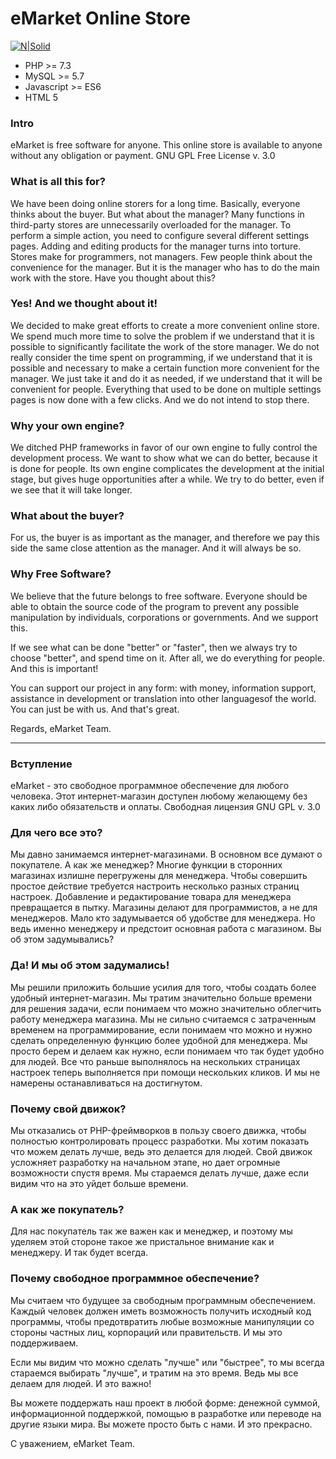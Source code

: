 # eMarket Online Store

[![N|Solid](https://github.com/musicman3/eMarket/blob/master/view/default/catalog/images/emarket.png)](https://github.com/musicman3/eMarket)

  - PHP >= 7.3
  - MySQL >= 5.7
  - Javascript >= ES6
  - HTML 5
  
### Intro  
eMarket is free software for anyone. This online store is available to anyone without any obligation or payment. GNU GPL Free License v. 3.0

### What is all this for?
We have been doing online storers for a long time. Basically, everyone thinks about the buyer. But what about the manager? Many functions in third-party stores are unnecessarily overloaded for the manager. To perform a simple action, you need to configure several different settings pages. Adding and editing products for the manager turns into torture. Stores make for programmers, not managers. Few people think about the convenience for the manager. But it is the manager who has to do the main work with the store. Have you thought about this?

### Yes! And we thought about it!
We decided to make great efforts to create a more convenient online store. We spend much more time to solve the problem if we understand that it is possible to significantly facilitate the work of the store manager. We do not really consider the time spent on programming, if we understand that it is possible and necessary to make a certain function more convenient for the manager. We just take it and do it as needed, if we understand that it will be convenient for people. Everything that used to be done on multiple settings pages is now done with a few clicks. And we do not intend to stop there.

### Why your own engine?
We ditched PHP frameworks in favor of our own engine to fully control the development process. We want to show what we can do better, because it is done for people. Its own engine complicates the development at the initial stage, but gives huge opportunities after a while. We try to do better, even if we see that it will take longer.

### What about the buyer?
For us, the buyer is as important as the manager, and therefore we pay this side the same close attention as the manager. And it will always be so.

### Why Free Software?
We believe that the future belongs to free software. Everyone should be able to obtain the source code of the program to prevent any possible manipulation by individuals, corporations or governments. And we support this.

If we see what can be done "better" or "faster", then we always try to choose "better", and spend time on it. After all, we do everything for people. And this is important!

You can support our project in any form: with money, information support, assistance in development or translation into other languages ​​of the world. You can just be with us. And that's great.

Regards, eMarket Team.

---
### Вступление
eMarket - это свободное программное обеспечение для любого человека. Этот интернет-магазин доступен любому желающему без каких либо обязательств и оплаты. Свободная лицензия GNU GPL v. 3.0

### Для чего все это?
Мы давно занимаемся интернет-магазинами. В основном все думают о покупателе. А как же менеджер? Многие функции в сторонних магазинах излишне перегружены для менеджера. Чтобы совершить простое действие требуется настроить несколько разных страниц настроек. Добавление и редактирование товара для менеджера превращается в пытку. Магазины делают для программистов, а не для менеджеров. Мало кто задумывается об удобстве для менеджера. Но ведь именно менеджеру и предстоит основная работа с магазином. Вы об этом задумывались?

### Да! И мы об этом задумались!
Мы решили приложить большие усилия для того, чтобы создать более удобный интернет-магазин. Мы тратим значительно больше времени для решения задачи, если понимаем что можно значительно облегчить работу менеджера магазина. Мы не сильно считаемся с затраченным временем на программирование, если понимаем что можно и нужно сделать определенную функцию более удобной для менеджера. Мы просто берем и делаем как нужно, если понимаем что так будет удобно для людей. Все что раньше выполнялось на нескольких страницах настроек теперь выполняется при помощи нескольких кликов. И мы не намерены останавливаться на достигнутом.

### Почему свой движок?
Мы отказались от PHP-фреймворков в пользу своего движка, чтобы полностью контролировать процесс разработки. Мы хотим показать что можем делать лучше, ведь это делается для людей. Свой движок усложняет разработку на начальном этапе, но дает огромные возможности спустя время. Мы стараемся делать лучше, даже если видим что на это уйдет больше времени.

### А как же покупатель?
Для нас покупатель так же важен как и менеджер, и поэтому мы уделяем этой стороне такое же пристальное внимание как и менеджеру. И так будет всегда.

### Почему свободное программное обеспечение?
Мы считаем что будущее за свободным программным обеспечением. Каждый человек должен иметь возможность получить исходный код программы, чтобы предотвратить любые возможные манипуляции со стороны частных лиц, корпораций или правительств. И мы это поддерживаем.

Если мы видим что можно сделать "лучше" или "быстрее", то мы всегда стараемся выбирать "лучше", и тратим на это время. Ведь мы все делаем для людей. И это важно!

Вы можете поддержать наш проект в любой форме: денежной суммой, информационной поддержкой, помощью в разработке или переводе на другие языки мира. Вы можете просто быть с нами. И это прекрасно.

С уважением, eMarket Team.

